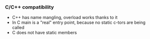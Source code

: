 ### C/C++ compatibility
* C++ has name mangling, overload works thanks to it
* In C main is a "real" entry point, because no static c-tors are being called
* C does not have static members
